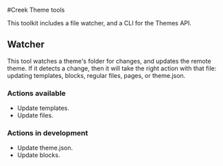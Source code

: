 #Creek Theme tools

This toolkit includes a file watcher, and a CLI for the Themes API.

## Watcher

This tool watches a theme's folder for changes, and updates the remote theme. If it detects a change, then it will take the right action with that file: updating templates, blocks, regular files, pages, or theme.json.

### Actions available

- Update templates.
- Update files.

### Actions in development

- Update theme.json.
- Update blocks.

